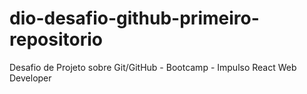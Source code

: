 # dio-desafio-github-primeiro-repositorio
Desafio de Projeto sobre Git/GitHub - Bootcamp - Impulso React Web Developer
